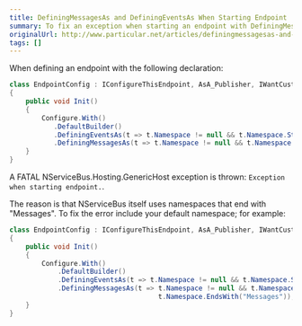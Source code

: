 ```yaml
---
title: DefiningMessagesAs and DefiningEventsAs When Starting Endpoint
summary: To fix an exception when starting an endpoint with DefiningMessagesAs, include your default namespace.
originalUrl: http://www.particular.net/articles/definingmessagesas-and-definingeventsas-when-starting-endpoint
tags: []
---
```


When defining an endpoint with the following declaration:


```C#
class EndpointConfig : IConfigureThisEndpoint, AsA_Publisher, IWantCustomInitialization
{
    public void Init()
    {
        Configure.With()
           .DefaultBuilder()
           .DefiningEventsAs(t => t.Namespace != null && t.Namespace.StartsWith("MyMessages"))
           .DefiningMessagesAs(t => t.Namespace != null && t.Namespace.EndsWith("Messages"));
    }
}
```

A FATAL NServiceBus.Hosting.GenericHost exception is thrown: `Exception when starting endpoint.`.

The reason is that NServiceBus itself uses namespaces that end with
"Messages". To fix the error include your default namespace; for example:


```C#
class EndpointConfig : IConfigureThisEndpoint, AsA_Publisher, IWantCustomInitialization
{
    public void Init()
    {
        Configure.With()
            .DefaultBuilder()
            .DefiningEventsAs(t => t.Namespace != null && t.Namespace.StartsWith("MyMessages"))
            .DefiningMessagesAs(t => t.Namespace != null && t.Namespace.BeginsWith("MyCompany") && 
                                     t.Namespace.EndsWith("Messages"));
    }
}
```




